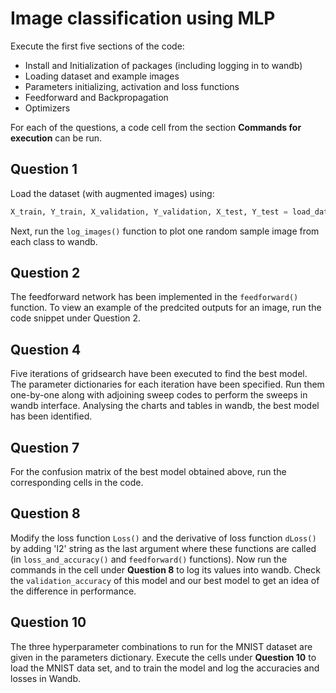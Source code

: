 # Image classification using MLP
Execute the first five sections of the code:

* Install and Initialization of packages (including logging in to wandb)
* Loading dataset and example images
* Parameters initializing, activation and loss functions
* Feedforward and Backpropagation
* Optimizers

For each of the questions, a code cell from the section **Commands for execution** can be run.

## Question 1
Load the dataset (with augmented images) using:
```python
X_train, Y_train, X_validation, Y_validation, X_test, Y_test = load_data()
```
Next, run the `log_images()` function to plot one random sample image from each class to wandb.

## Question 2
The feedforward network has been implemented in the `feedforward()` function. To view an example of the predcited outputs for an image, run the code snippet under Question 2.

## Question 4
Five iterations of gridsearch have been executed to find the best model. The parameter dictionaries for each iteration have been specified. Run them one-by-one along with adjoining sweep codes to perform the sweeps in wandb interface. Analysing the charts and tables in wandb, the best model has been identified.
  
## Question 7
For the confusion matrix of the best model obtained above, run the corresponding cells in the code.

## Question 8
Modify the loss function `Loss()` and the derivative of loss function `dLoss()` by adding 'l2' string as the last argument where these functions are called (in `loss_and_accuracy()` and `feedforward()` functions). Now run the commands in the cell under **Question 8** to log its values into wandb. Check the `validation_accuracy` of this model and our best model to get an idea of the difference in performance.

## Question 10
The three hyperparameter combinations to run for the MNIST dataset are given in the parameters dictionary. Execute the cells under **Question 10** to load the MNIST data set, and to train the model and log the accuracies and losses in Wandb.
